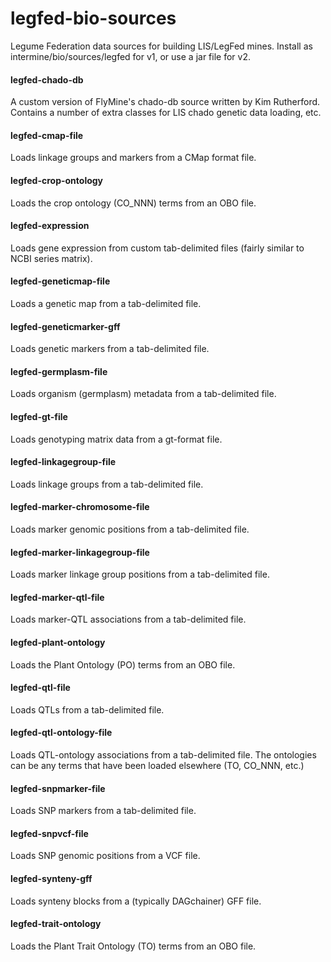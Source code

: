 # legfed-bio-sources
Legume Federation data sources for building LIS/LegFed mines. Install as intermine/bio/sources/legfed for v1, or use a jar file for v2.

#### legfed-chado-db
A custom version of FlyMine's chado-db source written by Kim Rutherford. Contains a number of extra classes for LIS chado genetic data loading, etc.

#### legfed-cmap-file
Loads linkage groups and markers from a CMap format file.

#### legfed-crop-ontology
Loads the crop ontology (CO_NNN) terms from an OBO file.

#### legfed-expression
Loads gene expression from custom tab-delimited files (fairly similar to NCBI series matrix).

#### legfed-geneticmap-file
Loads a genetic map from a tab-delimited file.

#### legfed-geneticmarker-gff
Loads genetic markers from a tab-delimited file.

#### legfed-germplasm-file
Loads organism (germplasm) metadata from a tab-delimited file.

#### legfed-gt-file
Loads genotyping matrix data from a gt-format file.

#### legfed-linkagegroup-file
Loads linkage groups from a tab-delimited file.

#### legfed-marker-chromosome-file
Loads marker genomic positions from a tab-delimited file.

#### legfed-marker-linkagegroup-file
Loads marker linkage group positions from a tab-delimited file.

#### legfed-marker-qtl-file
Loads marker-QTL associations from a tab-delimited file.

#### legfed-plant-ontology
Loads the Plant Ontology (PO) terms from an OBO file.

#### legfed-qtl-file
Loads QTLs from a tab-delimited file.

#### legfed-qtl-ontology-file
Loads QTL-ontology associations from a tab-delimited file. The ontologies can be any terms that have been loaded elsewhere (TO, CO_NNN, etc.)

#### legfed-snpmarker-file
Loads SNP markers from a tab-delimited file.

#### legfed-snpvcf-file
Loads SNP genomic positions from a VCF file.

#### legfed-synteny-gff
Loads synteny blocks from a (typically DAGchainer) GFF file.

#### legfed-trait-ontology
Loads the Plant Trait Ontology (TO) terms from an OBO file.

